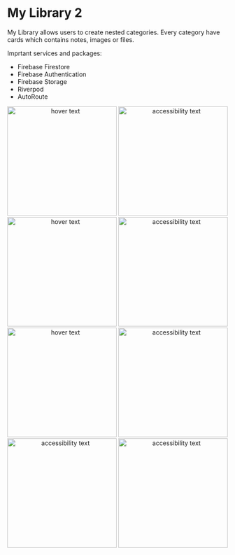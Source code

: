 # My Library 2
 My Library allows users to create nested categories. Every category have cards which contains notes, images or files.
 
 Imprtant services and packages:
  - Firebase Firestore
  - Firebase Authentication
  - Firebase Storage
  - Riverpod
  - AutoRoute
<p align="center">
  <img src="https://user-images.githubusercontent.com/67066911/167431183-81cbe032-ad0d-4eda-9dd7-4dae8b9b42a7.png" width="250" title="hover text">
  <img src="https://user-images.githubusercontent.com/67066911/167431194-be7d492d-214f-4ed7-936b-f4e81277e573.png" width="250" alt="accessibility text">
  <img src="https://user-images.githubusercontent.com/67066911/167431287-cd636232-15a7-405f-b6bd-c86a6f228c77.png" width="250" title="hover text">
  <img src="https://user-images.githubusercontent.com/67066911/167431296-735a351c-7af7-4503-b957-9ca406963745.png" width="250" alt="accessibility text">
  <img src="https://user-images.githubusercontent.com/67066911/167431318-d18a85ba-6b20-4826-a292-ef30836310a6.png" width="250" title="hover text">
  <img src="https://user-images.githubusercontent.com/67066911/167431325-eebf25cd-2add-492f-87e4-014e826331ee.png" width="250" alt="accessibility text">
  <img src="https://user-images.githubusercontent.com/67066911/167432142-c2a2d997-8f7f-4aa5-b7f0-07a85a9f9af9.png" width="250" alt="accessibility text">
  <img src="https://user-images.githubusercontent.com/67066911/167432906-bf7b50df-6320-40fb-9c61-aed3464c7e3b.png" width="250" alt="accessibility text">
</p>

 

